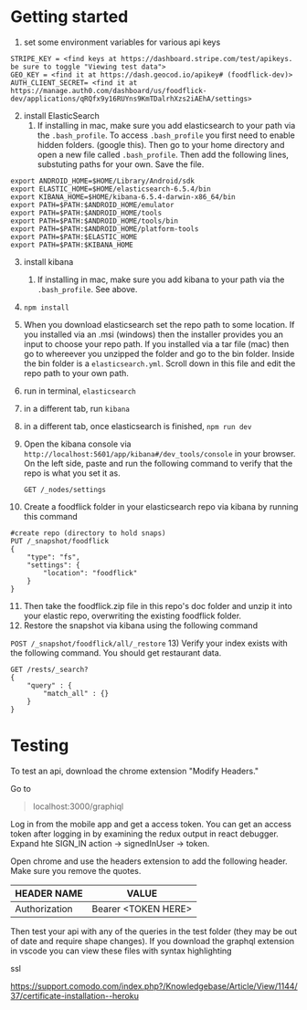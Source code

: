 # Getting started
1) set some environment variables for various api keys
  ```
  STRIPE_KEY = <find keys at https://dashboard.stripe.com/test/apikeys. be sure to toggle "Viewing test data">
  GEO_KEY = <find it at https://dash.geocod.io/apikey# (foodflick-dev)>
  AUTH_CLIENT_SECRET= <find it at https://manage.auth0.com/dashboard/us/foodflick-dev/applications/qRQfx9y16RUYns9KmTDalrhXzs2iAEhA/settings>
  ```
2) install ElasticSearch
   1) If installing in mac, make sure you add elasticsearch to your path via the `.bash_profile`. To access `.bash_profile` you first need to enable hidden folders. (google this). Then go to your home directory and open a new file called `.bash_profile`. Then add the following lines, substuting paths for your own. Save the file.
  ```
export ANDROID_HOME=$HOME/Library/Android/sdk
export ELASTIC_HOME=$HOME/elasticsearch-6.5.4/bin
export KIBANA_HOME=$HOME/kibana-6.5.4-darwin-x86_64/bin
export PATH=$PATH:$ANDROID_HOME/emulator
export PATH=$PATH:$ANDROID_HOME/tools
export PATH=$PATH:$ANDROID_HOME/tools/bin
export PATH=$PATH:$ANDROID_HOME/platform-tools
export PATH=$PATH:$ELASTIC_HOME
export PATH=$PATH:$KIBANA_HOME
  ```
3) install kibana
   1) If installing in mac, make sure you add kibana to your path via the `.bash_profile`. See above.
4) `npm install`
5) When you download elasticsearch set the repo path to some location. If you installed via an .msi (windows) then the installer provides you an input to choose your repo path. If you installed via a tar file (mac) then go to whereever you unzipped the folder and go to the bin folder. Inside the bin folder is a `elasticsearch.yml`. Scroll down in this file and edit the repo path to your own path.
6) run in terminal, `elasticsearch`
7) in a different tab, run `kibana`
8) in a different tab, once elasticsearch is finished, `npm run dev`
9) Open the kibana console via `http://localhost:5601/app/kibana#/dev_tools/console` in your browser. On the left side, paste and run the following command to verify that the repo is what you set it as.

    `GET /_nodes/settings`

9)  Create a foodflick folder in your elasticsearch repo via kibana by running this command

```
#create repo (directory to hold snaps)
PUT /_snapshot/foodflick
{
    "type": "fs",
    "settings": {
        "location": "foodflick"
    }
}
```
11)  Then take the foodflick.zip file in this repo's doc folder and unzip it into your elastic repo, overwriting the existing foodflick folder.
12)  Restore the snapshot via kibana using the following command

`POST /_snapshot/foodflick/all/_restore`
13) Verify your index exists with the following command. You should get restaurant data.

```
GET /rests/_search?
{
    "query" : {
        "match_all" : {}
    }
}
```

# Testing 
To test an api, download the chrome extension "Modify Headers."

Go to

>localhost:3000/graphiql

Log in from the mobile app and get a access token. You can get an access token after logging in by examining the redux output in react debugger. Expand hte SIGN_IN action -> signedInUser -> token.

Open chrome and use the headers extension to add the following header. Make sure you remove the quotes.

| HEADER NAME      | VALUE |
| ----------- | ----------- |
| Authorization   | Bearer \<TOKEN HERE\>        |

Then test your api with any of the queries in the test folder (they may be out of date and require shape changes). If you download the graphql extension in vscode you can view these files with syntax highlighting



ssl

https://support.comodo.com/index.php?/Knowledgebase/Article/View/1144/37/certificate-installation--heroku